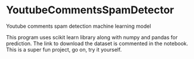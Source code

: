 # YoutubeCommentsSpamDetector
Youtube comments spam detection machine learning model

This program uses scikit learn library along with numpy and pandas for prediction.
The link to download the dataset is commented in the notebook.
This is a super fun project, go on, try it yourself.

